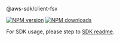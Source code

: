 @aws-sdk/client-fsx

[![NPM version](https://img.shields.io/npm/v/@aws-sdk/client-fsx/beta.svg)](https://www.npmjs.com/package/@aws-sdk/client-fsx)
[![NPM downloads](https://img.shields.io/npm/dm/@aws-sdk/client-fsx.svg)](https://www.npmjs.com/package/@aws-sdk/client-fsx)

For SDK usage, please step to [SDK readme](https://github.com/aws/aws-sdk-js-v3).
